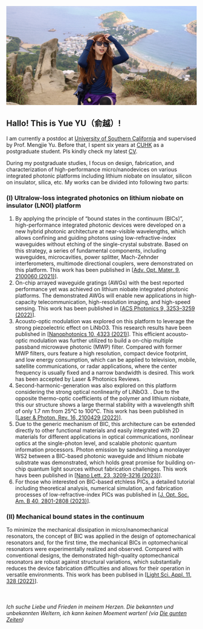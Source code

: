 ![NICE Hiking experience!](Home_hike.jpg) 
## Hallo! This is Yue YU（俞越）! 


I am currently a postdoc at [University of Southern California](https://sites.usc.edu/mjlab/) and supervised by Prof. Mengjie Yu. 
Before that, I spent six years at [CUHK](https://opto-ee-cuhk-edu-hk.translate.goog/?_x_tr_sch=http&_x_tr_sl=en&_x_tr_tl=zh-CN&_x_tr_hl=zh-CN&_x_tr_pto=sc) as a postgraduate student. Pls kindly check my latest [CV](/CV_YUYUE.pdf).

During my postgraduate studies, I focus on design, fabrication, and characterization of high-performance micro/nanodevices on various integrated photonic platforms including lithium niobate on insulator, silicon on insulator, silica, etc. My works can be divided into following two parts:

### (Ⅰ) Ultralow-loss integrated photonics on lithium niobate on insulator (LNOI) platform
1. By applying the principle of “bound states in the continuum (BICs)”, high-performance integrated photonic devices were developed on a new hybrid photonic architecture at near-visible wavelengths, which allows confining and guiding photons using low-refractive-index waveguides without etching of the single-crystal substrate. Based on this strategy, a series of fundamental components, including waveguides, microcavities, power splitter, Mach-Zehnder interferometers, multimode directional couplers, were demonstrated on this platform. This work has been published in [[Adv. Opt. Mater. 9, 2100060 (2021)](/AOM2021_YU.pdf)].
2. On-chip arrayed waveguide gratings (AWGs) with the best reported performance yet was achieved on lithium niobate integrated photonic platforms. The demonstrated AWGs will enable new applications in high-capacity telecommunication, high-resolution imaging, and high-speed sensing. This work has been published in [[ACS Photonics 9, 3253–3259 (2022)](/ACS2022_YU.pdf)].
3. Acousto-optic modulation was explored on this platform to leverage the strong piezoelectric effect on LiNbO3. This research results have been published in [[Nanophotonics 10, 4323 (2021)](/Nanop2021_YU.pdf)]. This efficient acousto-optic modulation was further utilized to build a on-chip multiple passband microwave photonic (MWP) filter. Compared with former MWP filters, ours feature a high resolution, compact device footprint, and low energy consumption, which can be applied to television, mobile, satellite communications, or radar applications, where the center frequency is usually fixed and a narrow bandwidth is desired. This work has been accepted by Laser & Photonics Reviews.
4. Second-harmonic-generation was also explored on this platform considering the strong optical nonlinearity of LiNbO3.  . Due to the opposite thermo-optic coefficients of the polymer and lithium niobate, this our structure shows a large thermal stability with a wavelength shift of only 1.7 nm from 25°C to 100°C. This work has been published in [[Laser & Photon. Rev. 16, 2100429 (2022)](/LPR2022_YE.pdf)].
5. Due to the generic mechanism of BIC, this architecture can be extended directly to other functional materials and easily integrated with 2D materials for different applications in optical communications, nonlinear optics at the single-photon level, and scalable photonic quantum information processors. Photon emission by sandwiching a monolayer WS2 between a BIC-based photonic waveguide and lithium niobate substrate was demonstrated, which holds great promise for building on-chip quantum light sources without fabrication challenges. This work havs been published in [[Nano Lett. 23, 3209-3216 (2023)](/NL2023_YU.pdf)].
6. For those who interested on BIC-based etchless PICs, a detailed tutorial including theoretical analysis, numerical simulation, and fabrication processes of low-refractive-index PICs was published in [[J. Opt. Soc. Am. B 40, 2801-2808 (2023)](/Josab2023_YU.pdf)].

### (Ⅱ) Mechanical bound states in the continuum
To minimize the mechanical dissipation in micro/nanomechanical resonators, the concept of BIC was applied in the design of optomechanical resonators and, for the first time, the mechanical BICs in optomechanical resonators were experimentally realized and observed. Compared with conventional designs, the demonstrated high-quality optomechanical resonators are robust against structural variations, which substantially reduces the device fabrication difficulties and allows for their operation in versatile environments. This work has been publised in [[Light Sci. Appl. 11, 328 (2022)](/LSA2022_YU.pdf)].

&nbsp;
&nbsp;
&nbsp; 
&nbsp; 
&nbsp; 
&nbsp; 
###### Ich suche Liebe und Frieden in meinem Herzen. Die bekannten und unbekannten Weltern, ich kann keinen Moement warten!  (via [Die gunten Zeiten](https://www.youtube.com/watch?v=Swlxm_msl4k))





